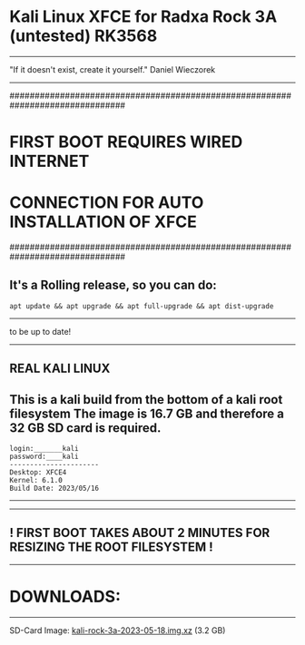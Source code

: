 # Kali Linux XFCE for Radxa Rock 3A (untested) RK3568
__________________________________________________________________________________________________
"If it doesn't exist, create it yourself." Daniel Wieczorek
__________________________________________________________________________________________________
###############################################################################
# FIRST BOOT REQUIRES WIRED INTERNET 
# CONNECTION FOR AUTO INSTALLATION OF XFCE
###############################################################################


It's a Rolling release, so you can do: 
-------------------------
    apt update && apt upgrade && apt full-upgrade && apt dist-upgrade
-------------------------
to be up to date!


----------------
REAL KALI LINUX
----------------

This is a kali build from the bottom of a kali root filesystem
The image is 16.7 GB and therefore a 32 GB SD card is required. 
----------------------------
    login:_______kali
    password:____kali
    ----------------------
    Desktop: XFCE4
    Kernel: 6.1.0
    Build Date: 2023/05/16
----------------------------

------------------------------------------------------------------------------
! FIRST BOOT TAKES ABOUT 2 MINUTES FOR RESIZING THE ROOT FILESYSTEM !
------------------------------------------------------------------------------

___________________________________________________________________________
# DOWNLOADS:
-----------

SD-Card Image: <a href="https://drive.google.com/file/d/1bS8_gUV3We8IstxTWu_q8adKg2pPetOd/view?usp=sharing">kali-rock-3a-2023-05-18.img.xz</a> (3.2 GB)

